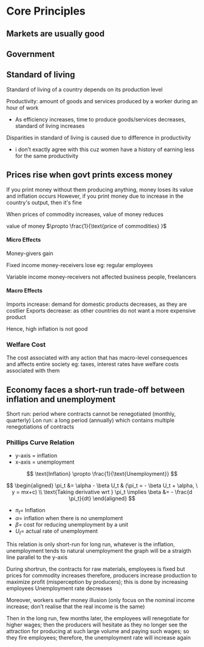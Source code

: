 # Core Principles

## Markets are usually good



## Government


## Standard of living

Standard of living of a country depends on its production level

Productivity: amount of goods and services produced by a worker during an hour of work
- As efficiency increases, time to produce goods/services decreases, standard of living increases

Disparities in standard of living is caused due to difference in productivity
- i don’t exactly agree with this cuz women have a history of earning less for the same productivity


## Prices rise when govt prints excess money

If you print money without them producing anything, money loses its value and inflation occurs
However, if you print money due to increase in the country's output, then it's fine

When prices of commodity increases, value of money reduces

value of money $\propto \frac{1}{\text{price of commodities} }$

#### Micro Effects

Money-givers gain

Fixed income money-receivers lose
eg: regular employees

Variable income money-receivers not affected
business people, freelancers

#### Macro Effects

Imports increase: demand for domestic products decreases, as they are costlier
Exports decrease: as other countries do not want a more expensive product

Hence, high inflation is not good


### Welfare Cost

The cost associated with any action that has macro-level consequences and affects entire society
eg: taxes, interest rates have welfare costs associated with them

## Economy faces a short-run trade-off between inflation and unemployment

Short run: period where contracts cannot be renegotiated (monthly, quarterly)
Lon run: a long period (annually) which contains multiple renegotiations of contracts

### Phillips Curve Relation

- y-axis = inflation
- x-axis = unemployment

$$
\text{Inflation} \propto \frac{1}{\text{Unemployment}}
$$

$$
\begin{aligned}
\pi_t &= \alpha - \beta U_t &  (\pi_t = - \beta U_t + \alpha, \ y = mx+c) \\
\text{Taking derivative wrt } \pi_t \implies \beta &= - \frac{d \pi_t}{dt}
\end{aligned}
$$

- $\pi_t =$ Inflation
- $\alpha =$ inflation when there is no unemploment
- $\beta =$ cost for reducing unemployment by a unit
- $U_t =$ actual rate of unemployment

This relation is only short-run
for long run, whatever is the inflation, unemployment tends to natural unemployment
the graph will be a straigth line parallel to the y-axis

During shortrun, the contracts for raw materials, employees is fixed
but prices for commodity increases
therefore, producers increase production to maximize profit (misperception by producers); this is done by increasing employees
Unemployment rate decreases

Moreover, workers suffer money illusion (only focus on the nominal income increase;  don’t realise that the real income is the same)

Then in the long run, few months later, the employees will renegotiate for higher wages; then the producers will hesitate as they no longer see the attraction for producing at such large volume and paying such wages; so they fire employees; therefore, the unemployment rate will increase again
